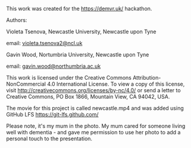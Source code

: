 This work was created for the https://demvr.uk/ hackathon.

Authors:

Violeta Tsenova, Newcastle University, Newcastle upon Tyne

email: violeta.tsenova2@ncl.uk

Gavin Wood, Nortumbria University, Newcastle upon Tyne

email: gavin.wood@northumbria.ac.uk


This work is licensed under the Creative Commons Attribution-NonCommercial 4.0 International License. To view a copy of this license, visit http://creativecommons.org/licenses/by-nc/4.0/ or send a letter to Creative Commons, PO Box 1866, Mountain View, CA 94042, USA.

The movie for this project is called newcastle.mp4 and was added using GitHub LFS
https://git-lfs.github.com/


Please note, it's my mum in the photo. My mum cared for someone living well with dementia - and gave me permission to use her photo to add a personal touch to the presentation. 

